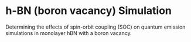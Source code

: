 # h-BN (boron vacancy) Simulation
Determining the effects of spin-orbit coupling (SOC) on quantum emission simulations in monolayer hBN with a boron vacancy. 